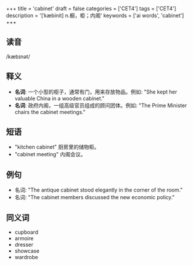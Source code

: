 +++
title = 'cabinet'
draft = false
categories = ['CET4']
tags = ['CET4']
description = '[ˈkæbinit] n.橱，柜；内阁'
keywords = ['ai words', 'cabinet']
+++

## 读音
/kæbɪnət/

## 释义
- **名词**: 一个小型的柜子，通常有门，用来存放物品。例如: "She kept her valuable China in a wooden cabinet."
- **名词**: 政府内阁，一组高级官员组成的顾问团体。例如: "The Prime Minister chairs the cabinet meetings."

## 短语
- "kitchen cabinet" 厨房里的储物柜。
- "cabinet meeting" 内阁会议。

## 例句
- 名词: "The antique cabinet stood elegantly in the corner of the room."
- 名词: "The cabinet members discussed the new economic policy."

## 同义词
- cupboard
- armoire
- dresser
- showcase
- wardrobe
